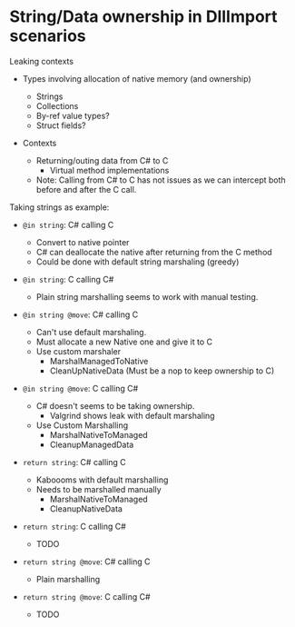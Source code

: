 # String/Data ownership in DllImport scenarios

Leaking contexts

- Types involving allocation of native memory (and ownership)
	- Strings
	- Collections
	- By-ref value types?
	- Struct fields?


- Contexts
	- Returning/outing data from C# to C
		- Virtual method implementations
	- Note: Calling from C# to C has not issues as we can intercept both before
	  and after the C call.


Taking strings as example:

- `@in string`: C# calling C
	- Convert to native pointer
	- C# can deallocate the native after returning from the C method
	- Could be done with default string marshaling (greedy)

- `@in string`: C calling C#
	- Plain string marshalling seems to work with manual testing.

- `@in string @move`: C# calling C
	- Can't use default marshaling.
	- Must allocate a new Native one and give it to C
	- Use custom marshaler
        - MarshalManagedToNative
        - CleanUpNativeData (Must be a nop to keep ownership to C)

- `@in string @move`: C calling C#
	- C# doesn't seems to be taking ownership.
        - Valgrind shows leak with default marshaling
	- Use Custom Marshalling
        - MarshalNativeToManaged
        - CleanupManagedData

- `return string`: C# calling C
	- Kaboooms with default marshalling
	- Needs to be marshalled manually
        - MarshalNativeToManaged
        - CleanupNativeData

- `return string`: C calling C#
	- TODO

- `return string @move`: C# calling C
	- Plain marshalling

- `return string @move`: C calling C#
	- TODO